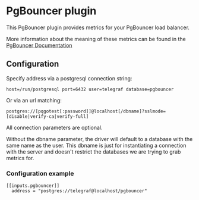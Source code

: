 # PgBouncer plugin

This PgBouncer plugin provides metrics for your PgBouncer load balancer.

More information about the meaning of these metrics can be found in the [PgBouncer Documentation](https://pgbouncer.github.io/usage.html)

## Configuration
Specify address via a postgresql connection string:

  `host=/run/postgresql port=6432 user=telegraf database=pgbouncer`

Or via an url matching:

  `postgres://[pqgotest[:password]]@localhost[/dbname]?sslmode=[disable|verify-ca|verify-full]`

All connection parameters are optional.

Without the dbname parameter, the driver will default to a database with the same name as the user.
This dbname is just for instantiating a connection with the server and doesn't restrict the databases we are trying to grab metrics for.

### Configuration example
```
[[inputs.pgbouncer]]
  address = "postgres://telegraf@localhost/pgbouncer"
```
